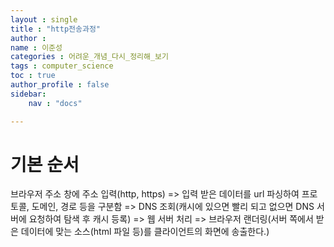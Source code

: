 ```yaml
---
layout : single
title : "http전송과정"
author : 
name : 이준성
categories : 어려운_개념_다시_정리해_보기
tags : computer_science
toc : true
author_profile : false
sidebar:
    nav : "docs"

---
```


# 기본 순서

브라우저 주소 창에 주소 입력(http, https) => 입력 받은 데이터를 url 파싱하여 프로토콜, 도메인, 경로 등을 구분함 => DNS 조회(캐시에 있으면 빨리 되고 없으면 DNS 서버에 요청하여 탐색 후 캐시 등록) => 웹 서버 처리 => 브라우저 랜더링(서버 쪽에서 받은 데이터에 맞는 소스(html 파일 등)를 클라이언트의 화면에 송출한다.)